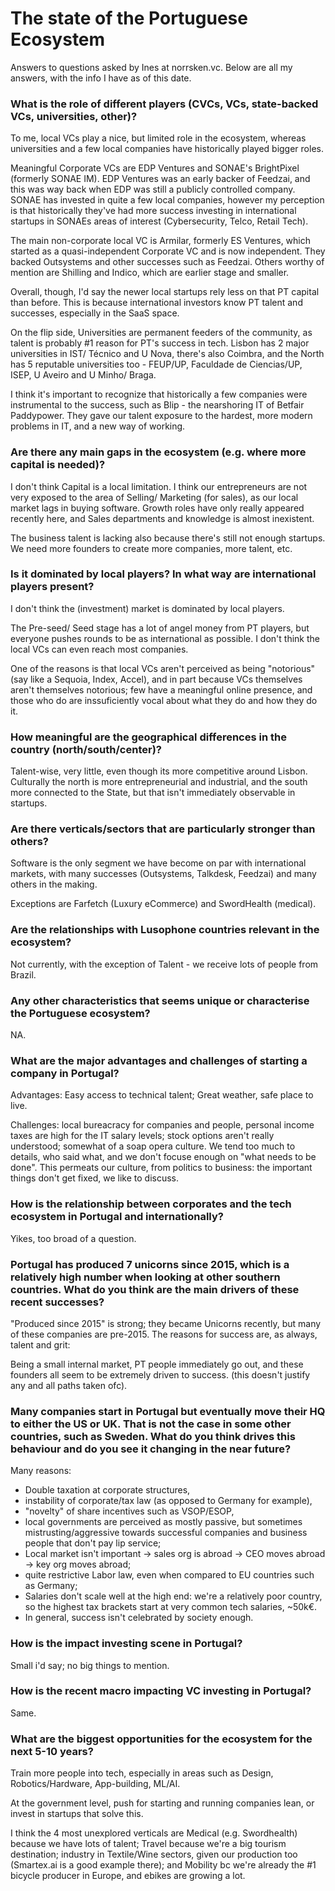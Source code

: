 # The state of the Portuguese Ecosystem

Answers to questions asked by Ines at norrsken.vc. 
Below are all my answers, with the info I have as of this date.

### What is the role of different players (CVCs, VCs, state-backed VCs, universities, other)? 
To me, local VCs play a nice, but limited role in the ecosystem, whereas universities and a few local companies have historically played bigger roles.

Meaningful Corporate VCs are EDP Ventures and SONAE's BrightPixel (formerly SONAE IM). EDP Ventures was an early backer of Feedzai, and this was way back when EDP was still a publicly controlled company. SONAE has invested in quite a few local companies, however my perception is that historically they've had more success investing in international startups in SONAEs areas of interest (Cybersecurity, Telco, Retail Tech). 

The main non-corporate local VC is Armilar, formerly ES Ventures, which started as a quasi-independent Corporate VC and is now independent. They backed Outsystems and other successes such as Feedzai. Others worthy of mention are Shilling and Indico, which are earlier stage and smaller. 

Overall, though, I'd say the newer local startups rely less on that PT capital than before. This is because international investors know PT talent and successes, especially in the SaaS space. 

On the flip side, Universities are permanent feeders of the community, as talent is probably #1 reason for PT's success in tech. Lisbon has 2 major universities in IST/ Técnico and U Nova, there's also Coimbra, and the North has 5 reputable universities too - FEUP/UP, Faculdade de Ciencias/UP, ISEP, U Aveiro and U Minho/ Braga. 

I think it's important to recognize that historically a few companies were instrumental to the success, such as Blip - the nearshoring IT of Betfair Paddypower. They gave our talent exposure to the hardest, more modern problems in IT, and a new way of working.

### Are there any main gaps in the ecosystem (e.g. where more capital is needed)?

I don't think Capital is a local limitation. I think our entrepreneurs are not very exposed to the area of Selling/ Marketing (for sales), as our local market lags in buying software. Growth roles have only really appeared recently here, and Sales departments and knowledge is almost inexistent. 

The business talent is lacking also because there's still not enough startups. We need more founders to create more companies, more talent, etc.

### Is it dominated by local players? In what way are international players present? 

I don't think the (investment) market is dominated by local players. 

The Pre-seed/ Seed stage has a lot of angel money from PT players, but everyone pushes rounds to be as international as possible. I don't think the local VCs can even reach most companies.

One of the reasons is that local VCs aren't perceived as being "notorious" (say like a Sequoia, Index, Accel), and in part because VCs themselves aren't themselves notorious; few have a meaningful online presence, and those who do are inssuficiently vocal about what they do and how they do it. 

### How meaningful are the geographical differences in the country (north/south/center)? 

Talent-wise, very little, even though its more competitive around Lisbon. Culturally the north is more entrepreneurial and industrial, and the south more connected to the State, but that isn't immediately observable in startups.

### Are there verticals/sectors that are particularly stronger than others? 

Software is the only segment we have become on par with international markets, with many successes (Outsystems, Talkdesk, Feedzai) and many others in the making. 

Exceptions are Farfetch (Luxury eCommerce) and SwordHealth (medical).

### Are the relationships with Lusophone countries relevant in the ecosystem? 

Not currently, with the exception of Talent - we receive lots of people from Brazil.

### Any other characteristics that seems unique or characterise the Portuguese ecosystem? 

NA.

### What are the major advantages and challenges of starting a company in Portugal? 

Advantages: Easy access to technical talent; Great weather, safe place to live. 

Challenges: local bureacracy for companies and people, personal income taxes are high for the IT salary levels; stock options aren't really understood; somewhat of a soap opera culture. We tend too much to details, who said what, and we don't focuse enough on "what needs to be done". This permeats our culture, from politics to business: the important things don't get fixed, we like to discuss. 

### How is the relationship between corporates and the tech ecosystem in Portugal and internationally? 

Yikes, too broad of a question.

### Portugal has produced 7 unicorns since 2015, which is a relatively high number when looking at other southern countries. What do you think are the main drivers of these recent successes? 

"Produced since 2015" is strong; they became Unicorns recently, but many of these companies are pre-2015. The reasons for success are, as always, talent and grit: 

Being a small internal market, PT people immediately go out, and these founders all seem to be extremely driven to success. (this doesn't justify any and all paths taken ofc). 

### Many companies start in Portugal but eventually move their HQ to either the US or UK. That is not the case in some other countries, such as Sweden. What do you think drives this behaviour and do you see it changing in the near future? 

Many reasons: 
- Double taxation at corporate structures, 
- instability of corporate/tax law (as opposed to Germany for example), 
- "novelty" of share incentives such as VSOP/ESOP, 
- local governments are perceived as mostly passive, but sometimes mistrusting/aggressive towards successful companies and business people that don't pay lip service; 
- Local market isn't important -> sales org is abroad -> CEO moves abroad -> key org moves abroad; 
- quite restrictive Labor law, even when compared to EU countries such as Germany;
- Salaries don't scale well at the high end: we're a relatively poor country, so the highest tax brackets start at very common tech salaries, ~50k€.   
- In general, success isn't celebrated by society enough.

### How is the impact investing scene in Portugal? 

Small i'd say; no big things to mention.

### How is the recent macro impacting VC investing in Portugal? 
Same.

### What are the biggest opportunities for the ecosystem for the next 5-10 years? 

Train more people into tech, especially in areas such as Design, Robotics/Hardware, App-building, ML/AI. 

At the government level, push for starting and running companies lean, or invest in startups that solve this. 

I think the 4 most unexplored verticals are Medical (e.g. Swordhealth) because we have lots of talent; Travel because we're a big tourism destination; industry in Textile/Wine sectors, given our production too (Smartex.ai is a good example there); and Mobility bc we're already the #1 bicycle producer in Europe, and ebikes are growing a lot.
